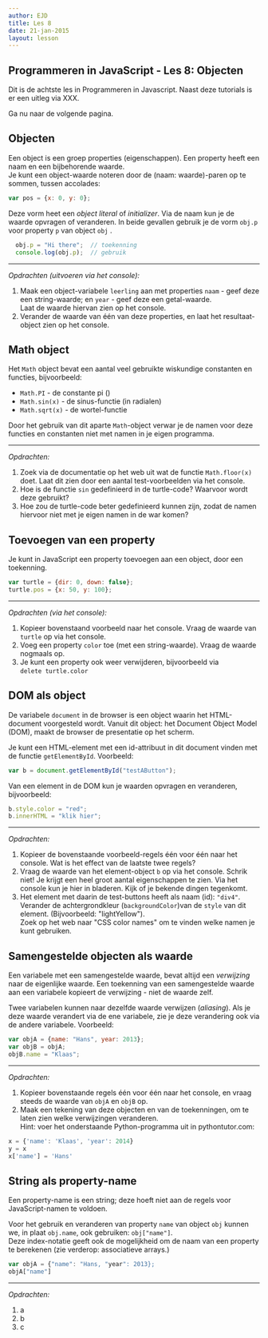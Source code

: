 ```yaml
---
author: EJD
title: Les 8
date: 21-jan-2015
layout: lesson
---
```



## Programmeren in JavaScript - Les 8: Objecten

Dit is de achtste les in Programmeren in Javascript. Naast deze tutorials is er een uitleg via XXX.

Ga nu naar de volgende pagina.


## Objecten

Een object is een groep properties (eigenschappen). Een property heeft een naam en een bijbehorende waarde. <br> Je kunt een object-waarde noteren door de (naam: waarde)-paren op te sommen, tussen accolades:

```js
var pos = {x: 0, y: 0};
```

Deze vorm heet een *object literal* of *initializer*. Via de naam kun je de waarde opvragen of veranderen. In beide gevallen gebruik je de vorm  `obj.p` voor property `p` van object `obj` .

```js
  obj.p = "Hi there";  // toekenning
  console.log(obj.p);  // gebruik
```

---

*Opdrachten (uitvoeren via het console):*

1. Maak een object-variabele `leerling` aan met properties `naam` - geef deze een string-waarde; en `year` - geef deze een getal-waarde. <br> Laat de waarde hiervan zien op het console.
2. Verander de waarde van één van deze properties, en laat het resultaat-object zien op het console.


## Math object

Het `Math` object bevat een aantal veel gebruikte wiskundige constanten en functies, bijvoorbeeld:

* `Math.PI` - de constante pi ()
* `Math.sin(x)` - de sinus-functie (in radialen)
* `Math.sqrt(x)` - de wortel-functie

Door het gebruik van dit aparte `Math`-object verwar je de namen voor deze functies en constanten niet met namen in je eigen programma.

---

*Opdrachten:*

1. Zoek via de documentatie op het web uit wat de functie `Math.floor(x)` doet. Laat dit zien door een aantal test-voorbeelden via het console.
2. Hoe is de functie `sin` gedefinieerd in de turtle-code? Waarvoor wordt deze gebruikt?
3. Hoe zou de turtle-code beter gedefinieerd kunnen zijn, zodat de namen hiervoor niet met je eigen namen in de war komen?


## Toevoegen van een property

Je kunt in JavaScript een property toevoegen aan een object, door een toekenning.

```js
var turtle = {dir: 0, down: false};
turtle.pos = {x: 50, y: 100};
```

---

*Opdrachten (via het console):*

1. Kopieer bovenstaand voorbeeld naar het console. Vraag de waarde van `turtle` op via het console.
2. Voeg een property `color` toe (met een string-waarde). Vraag de waarde nogmaals op.
3. Je kunt een property ook weer verwijderen, bijvoorbeeld via <br> `delete turtle.color`


## DOM als object

De variabele `document` in de browser is een object waarin het HTML-document voorgesteld wordt. Vanuit dit object: het Document Object Model (DOM), maakt de browser de presentatie op het scherm.

Je kunt een HTML-element met een id-attribuut in dit document vinden met de functie `getElementById`. Voorbeeld:

```js
var b = document.getElementById("testAButton");
```

Van een element in de DOM kun je waarden opvragen en veranderen, bijvoorbeeld:

```js
b.style.color = "red";
b.innerHTML = "klik hier";
```

---

*Opdrachten:*

1. Kopieer de bovenstaande voorbeeld-regels één voor één naar het console. Wat is het effect van de laatste twee regels?
2. Vraag de waarde van het element-object `b` op via het console. Schrik niet! Je krijgt een heel groot aantal eigenschappen te zien. Via het console kun je hier in bladeren. Kijk of je bekende dingen tegenkomt.
3. Het element met daarin de test-buttons heeft als naam (id): `"div4"`. Verander de achtergrondkleur (`backgroundColor`)van de `style` van dit element. (Bijvoorbeeld: "lightYellow"). <br> Zoek op het web naar "CSS color names" om te vinden welke namen je kunt gebruiken.


## Samengestelde objecten als waarde

Een variabele met een samengestelde waarde, bevat altijd een *verwijzing* naar de eigenlijke waarde. Een toekenning van een samengestelde waarde aan een variabele kopieert de verwijzing - niet de waarde zelf.

Twee variabelen kunnen naar dezelfde waarde verwijzen (*aliasing*). Als je deze waarde verandert via de ene variabele, zie je deze verandering ook via de andere variabele. Voorbeeld:

```js
var objA = {name: "Hans", year: 2013};
var objB = objA;
objB.name = "Klaas";
```

---

*Opdrachten:*

1. Kopieer bovenstaande regels één voor één naar het console, en vraag steeds de waarde van `objA` en `objB` op.
2. Maak een tekening van deze objecten en van de toekenningen, om te laten zien welke verwijzingen veranderen. <br> Hint: voer het onderstaande Python-programma uit in pythontutor.com:

```js
x = {'name': 'Klaas', 'year': 2014}
y = x
x['name'] = 'Hans'
```


## String als property-name

Een property-name is een string; deze hoeft niet aan de regels voor JavaScript-namen te voldoen.

Voor het gebruik en veranderen van property `name` van object `obj` kunnen we, in plaat `obj.name`, ook gebruiken: `obj["name"]`. <br> Deze index-notatie geeft ook de mogelijkheid om de naam van een property te berekenen (zie verderop: associatieve arrays.)

```js
var objA = {"name": "Hans, "year": 2013};
objA["name"]
```

---

*Opdrachten:*

1. a
2. b
3. c
